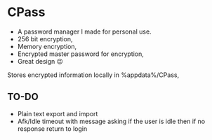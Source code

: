 # CPass

- A password manager I made for personal use.
- 256 bit encryption, 
- Memory encryption, 
- Encrypted master password for encryption, 
- Great design 😉

Stores encrypted information locally in %appdata%/CPass, 

## TO-DO
- Plain text export and import
- Afk/Idle timeout with message asking if the user is idle then if no response return to login
